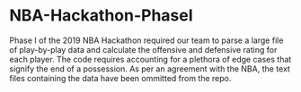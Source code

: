 # NBA-Hackathon-PhaseI
Phase I of the 2019 NBA Hackathon required our team to parse a large file of play-by-play data and calculate the offensive and defensive rating for each player. The code requires accounting for a plethora of edge cases that signify the end of a possession. As per an agreement with the NBA, the text files containing the data have been ommitted from the repo. 
